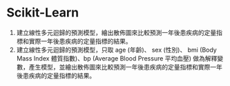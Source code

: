 # Scikit-Learn
1. 建立線性多元迴歸的預測模型，繪出散佈圖來比較預測一年後患疾病的定量指標和實際一年後患疾病的定量指標的結果。
2. 建立線性多元迴歸的預測模型，只取 age (年齡)、 sex (性別)、 bmi (Body Mass Index 體質指數)、bp (Average Blood Pressure 平均血壓) 做為解釋變數，產生模型，並繪出散佈圖來比較預測一年後患疾病的定量指標和實際一年後患疾病的定量指標的結果。
